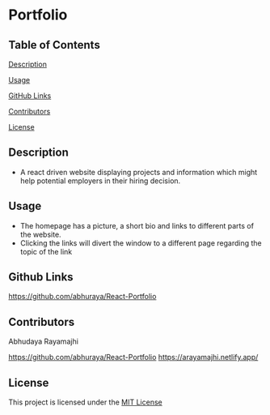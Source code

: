 # Portfolio


## Table of Contents

 [Description](#description)

 [Usage](#usage)

 [GitHub Links](#github-links)

 [Contributors](#contributors)

 [License](#license)
 

## Description

- A react driven website displaying projects and information which might help potential employers in their hiring decision.


## Usage

- The homepage has a picture, a short bio and links to different parts of the website.
- Clicking the links will divert the window to a different page regarding the topic of the link

    

## Github Links

https://github.com/abhuraya/React-Portfolio    

## Contributors

Abhudaya Rayamajhi

https://github.com/abhuraya/React-Portfolio
https://arayamajhi.netlify.app/
 
    
## License

  This project is licensed under the [MIT License](https://opensource.org/licenses/MIT)
